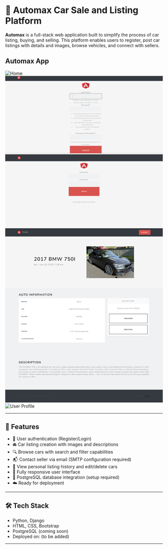 # 🚗 Automax Car Sale and Listing Platform

**Automax** is a full-stack web application built to simplify the process of car listing, buying, and selling. This platform enables users to register, post car listings with details and images, browse vehicles, and connect with sellers.

## Automax App
![Home](./images/home.png)
![Register](./images/register.png)
![Sign In](./images/sign_in.png)
![Car Listings](./images/view.png)
![User Profile](./images/web_profile.png)

---

## 🌟 Features

- 🔐 User authentication (Register/Login)
- 🚘 Car listing creation with images and descriptions
- 🔍 Browse cars with search and filter capabilities
- 📬 Contact seller via email (SMTP configuration required)
- 🧾 View personal listing history and edit/delete cars
- 📱 Fully responsive user interface
- 💾 PostgreSQL database integration (setup required)
- ☁️ Ready for deployment

---

## 🛠 Tech Stack

- Python, Django
- HTML, CSS, Bootstrap
- PostgreSQL (coming soon)
- Deployed on: (to be added)
---

